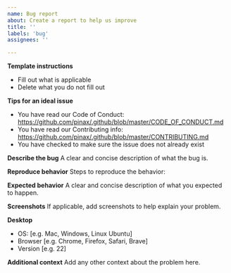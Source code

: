 ```yaml
---
name: Bug report
about: Create a report to help us improve
title: ''
labels: 'bug'
assignees: ''

---
```


**Template instructions**
* Fill out what is applicable
* Delete what you do not fill out

**Tips for an ideal issue**
* You have read our Code of Conduct: https://github.com/pinax/.github/blob/master/CODE_OF_CONDUCT.md
* You have read our Contributing info: https://github.com/pinax/.github/blob/master/CONTRIBUTING.md
* You have checked to make sure the issue does not already exist

**Describe the bug**
A clear and concise description of what the bug is.

**Reproduce behavior**
Steps to reproduce the behavior:

**Expected behavior**
A clear and concise description of what you expected to happen.

**Screenshots**
If applicable, add screenshots to help explain your problem.

**Desktop**
 - OS: [e.g. Mac, Windows, Linux Ubuntu]
 - Browser [e.g. Chrome, Firefox, Safari, Brave]
 - Version [e.g. 22]

**Additional context**
Add any other context about the problem here.
